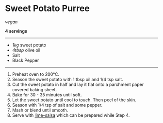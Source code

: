 # Sweet Potato Purree

*vegan*

**4 servings**

---

- *1kg* sweet potato
- *4tbsp* olive oil
- Salt
- Black Pepper

---

1. Preheat oven to 200°C.
2. Season the sweet potato with 1 tbsp oil and 1/4 tsp salt. 
3. Cut the sweet potato in half and lay it flat onto a parchment paper covered baking sheet.
4. Bake for 30 - 35 minutes until soft.
5. Let the sweet potato until cool to touch. Then peel of the skin.
6. Season with 1/4 tsp of salt and some pepper.
7. Mash or blend until smooth.
8. Serve with [lime-salsa](https://github.com/crisartistry/recipes/blob/main/lime-salsa.md) which can be prepared while Step 4.
